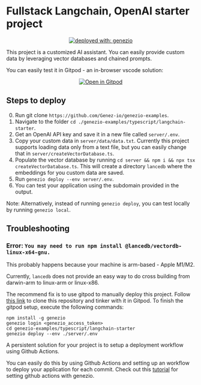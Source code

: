 # Fullstack Langchain, OpenAI starter project

<div align="center">

[![deployed with: genezio](https://img.shields.io/badge/deployed_with-genezio-6742c1.svg?labelColor=62C353&style=flat)](https://github.com/genez-io/genezio)

</div>

This project is a customized AI assistant. You can easily provide custom data by leveraging vector databases and chained prompts.

You can easily test it in Gitpod - an in-browser vscode solution:

<div align="center">

[![Open in Gitpod](https://gitpod.io/button/open-in-gitpod.svg)](https://gitpod.io/#https://github.com/Genez-io/genezio-examples)

</div>

## Steps to deploy

0. Run git clone `https://github.com/Genez-io/genezio-examples`.
1. Navigate to the folder `cd ./genezio-examples/typescript/langchain-starter`.
2. Get an OpenAI API key and save it in a new file called `server/.env`.
3. Copy your custom data in `server/data/data.txt`. Currently this project supports loading data only from a text file, but you can easily change that in `server/createVectorDatabase.ts`.
4. Populate the vector database by running `cd server && npm i && npx tsx createVectorDatabase.ts`. This will create a directory `lancedb` where the embeddings for you custom data are saved.
5. Run `genezio deploy --env server/.env`.
6. You can test your application using the subdomain provided in the output.

Note: Alternatively, instead of running `genezio deploy`, you can test locally by running `genezio local`.

## Troubleshooting

### Error: `You may need to run npm install @lancedb/vectordb-linux-x64-gnu.`

This probably happens because your machine is arm-based - Apple M1/M2.

Currently, `lancedb` does not provide an easy way to do cross building from darwin-arm to linux-arm or linux-x86.

The recommend fix is to use gitpod to manually deploy this project. Follow [this link](https://gitpod.io/#https://github.com/Genez-io/genezio-examples) to clone this repository and tinker with it in Gitpod.
To finish the gitpod setup, execute the following commands:
```
npm install -g genezio
genezio login <genezio_access_token>
cd genezio-examples/typescript/langchain-starter
genezio deploy --env ./server/.env
```

A persistent solution for your project is to setup a deployment workflow using Github Actions.

You can easily do this by using Github Actions and setting up an workflow to deploy your application for each commit.
Check out this [tutorial](https://genezio.com/docs/integrations/github-action/) for setting github actions with genezio.
